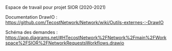 Espace de travail pour projet SIOR (2020-2021)

Documentation DrawIO : https://github.com/TecostNetwork/Network/wiki/Outils-externes-:-DrawIO

Schéma des demandes : https://app.diagrams.net/#HTecostNetwork%2FNetwork%2Fmain%2FWorkspace%2FSIOR%2FNetworkRequestsWorkflows.drawio
